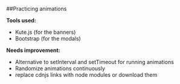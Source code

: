 ##Practicing animations

**Tools used:**
- Kute.js (for the banners)
- Bootstrap (for the modals)

**Needs improvement:**
- Alternative to setInterval and setTimeout for running animations
- Randomize animations continuously
- replace cdnjs links with node modules or download them